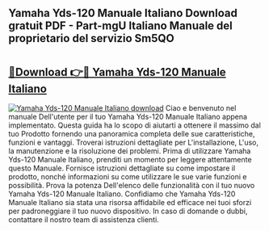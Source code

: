 ## Yamaha Yds-120 Manuale Italiano Download gratuit PDF - Part-mgU Italiano Manuale del proprietario del servizio Sm5QO

# <h2><a href="http://dfe07a.blite.top/?on=Yamaha+Yds-120+Manuale+Italiano">🔗Download 👉🔴 Yamaha Yds-120 Manuale Italiano</a></h2>

[![Yamaha Yds-120 Manuale Italiano download](https://i.imgur.com/lujVjoI.png)](http://dfe07a.blite.top/?on=Yamaha+Yds-120+Manuale+Italiano)
Ciao e benvenuto nel manuale Dell'utente per il tuo Yamaha Yds-120 Manuale Italiano appena implementato. Questa guida ha lo scopo di aiutarti a ottenere il massimo dal tuo Prodotto fornendo una panoramica completa delle sue caratteristiche, funzioni e vantaggi. Troverai istruzioni dettagliate per L'installazione, L'uso, la manutenzione e la risoluzione dei problemi. Prima di utilizzare Yamaha Yds-120 Manuale Italiano, prenditi un momento per leggere attentamente questo Manuale. Fornisce istruzioni dettagliate su come impostare il prodotto, nonché informazioni su come utilizzare le sue varie funzioni e possibilità. Prova la potenza Dell'elenco delle funzionalità con il tuo nuovo Yamaha Yds-120 Manuale Italiano. Confidiamo che Yamaha Yds-120 Manuale Italiano sia stata una risorsa affidabile ed efficace nei tuoi sforzi per padroneggiare il tuo nuovo dispositivo. In caso di domande o dubbi, contattare il nostro team di assistenza clienti.
